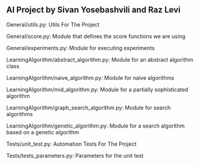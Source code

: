 ## **AI Project by Sivan Yosebashvili and Raz Levi**

General/utils.py: Utils For The Project

General/score.py: Module that defines the score functions we are using

General/experiments.py: Module for executing experiments

LearningAlgorithm/abstract_algorithm.py: Module for an abstract algorithm class

LearningAlgorithm/naive_algorithm.py: Module for naive algorithms

LearningAlgorithm/mid_algorithm.py: Module for a partially sophisticated algorithm

LearningAlgorithm/graph_search_algorithm.py: Module for search algorithms

LearningAlgorithm/genetic_algorithm.py: Module for a search algorithm based on a genetic algorithm

Tests/unit_test.py: Automation Tests For The Project

Tests/tests_parameters.py: Parameters for the unit test

